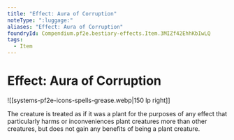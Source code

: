 ```yaml
---
title: "Effect: Aura of Corruption"
noteType: ":luggage:"
aliases: "Effect: Aura of Corruption"
foundryId: Compendium.pf2e.bestiary-effects.Item.3MIZf42EhhKbIwLQ
tags:
  - Item
---
```


# Effect: Aura of Corruption
![[systems-pf2e-icons-spells-grease.webp|150 lp right]]

The creature is treated as if it was a plant for the purposes of any effect that particularly harms or inconveniences plant creatures more than other creatures, but does not gain any benefits of being a plant creature.
